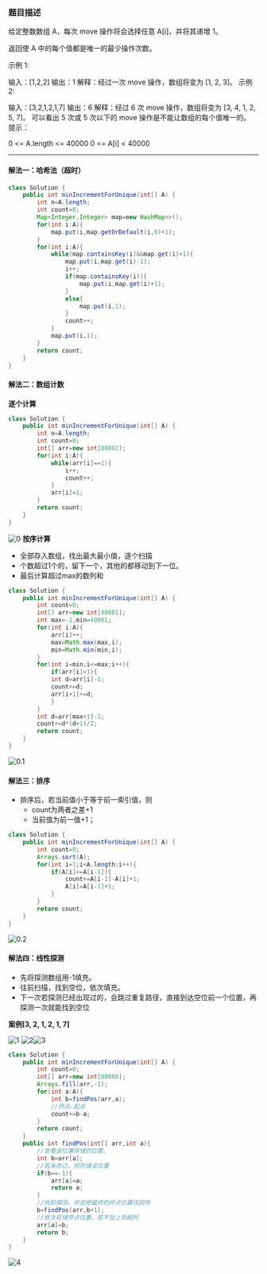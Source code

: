 ### 题目描述
给定整数数组 A，每次 move 操作将会选择任意 A[i]，并将其递增 1。

返回使 A 中的每个值都是唯一的最少操作次数。

示例 1:

输入：[1,2,2]
输出：1
解释：经过一次 move 操作，数组将变为 [1, 2, 3]。
示例 2:

输入：[3,2,1,2,1,7]
输出：6
解释：经过 6 次 move 操作，数组将变为 [3, 4, 1, 2, 5, 7]。
可以看出 5 次或 5 次以下的 move 操作是不能让数组的每个值唯一的。
提示：

0 <= A.length <= 40000
0 <= A[i] < 40000
***
#### 解法一：哈希法（超时）
```java
class Solution {
    public int minIncrementForUnique(int[] A) {
        int n=A.length;
        int count=0;
        Map<Integer,Integer> map=new HashMap<>();
        for(int i:A){
            map.put(i,map.getOrDefault(i,0)+1);
        }
        for(int i:A){
            while(map.containsKey(i)&&map.get(i)>1){
                map.put(i,map.get(i)-1);
                i++;
                if(map.containsKey(i)){
                    map.put(i,map.get(i)+1);
                }
                else{
                    map.put(i,1);
                }
                count++;
            }
            map.put(i,1);
        }
        return count;
    }
}
```
#### 解法二：数组计数
**逐个计算**
```java
class Solution {
    public int minIncrementForUnique(int[] A) {
        int n=A.length;
        int count=0;
        int[] arr=new int[80002];
        for(int i:A){
            while(arr[i]==1){
                i++;
                count++;
            }
            arr[i]=1;
        }
        return count;
    }
}
```
![0](D:\leetcode\图片\945.使数组唯一的最小增量\0.PNG)
**按序计算**

* 全部存入数组，找出最大最小值，逐个扫描
* 个数超过1个的，留下一个，其他的都移动到下一位。
* 最后计算超过max的数列和
```java
class Solution {
    public int minIncrementForUnique(int[] A) {
        int count=0;
        int[] arr=new int[40001];
        int max=-1,min=40001;
        for(int i:A){
            arr[i]++;
            max=Math.max(max,i);
            min=Math.min(min,i);
        }
        for(int i=min;i<=max;i++){
            if(arr[i]>1){
            int d=arr[i]-1;
            count+=d;
            arr[i+1]+=d;
            }
        }
        int d=arr[max+1]-1;
        count+=d*(d+1)/2;
        return count;
    }
}
```
![0.1](D:\leetcode\图片\945.使数组唯一的最小增量\0.1.PNG)

#### 解法三：排序
* 排序后，若当前值小于等于前一索引值，则
    * count为两者之差+1
    * 当前值为前一值+1；
```java
class Solution {
    public int minIncrementForUnique(int[] A) {
        int count=0;
        Arrays.sort(A);
        for(int i=1;i<A.length;i++){
            if(A[i]<=A[i-1]){
                count+=A[i-1]-A[i]+1;
                A[i]=A[i-1]+1;
            }
        }
        return count;
    }
}
```
![0.2](D:\leetcode\图片\945.使数组唯一的最小增量\0.2.PNG)
#### 解法四：线性探测
* 先将探测数组用-1填充。
* 往前扫描，找到空位，依次填充。
* 下一次若探测已经出现过的，会跳过重复路径，直接到达空位前一个位置，再探测一次就能找到空位

**案例[3, 2, 1, 2, 1, 7]**

![1](D:\leetcode\图片\945.使数组唯一的最小增量\1.PNG)
![2](D:\leetcode\图片\945.使数组唯一的最小增量\2.PNG)![3](D:\leetcode\图片\945.使数组唯一的最小增量\3.PNG)

```java
class Solution {
    public int minIncrementForUnique(int[] A) {
        int count=0;
        int[] arr=new int[80000];
        Arrays.fill(arr,-1);
        for(int a:A){
            int b=findPos(arr,a);
            //终点-起点
            count+=b-a;
        }
        return count;
    }
    public int findPos(int[] arr,int a){
        //查看该位置存储的位置。
        int b=arr[a];
        //若未存过，则存储该位置
        if(b==-1){
            arr[a]=a;
            return a; 
        }
        //向前探测，并且把最终的终点位置往回传
        b=findPos(arr,b+1);
        //依次存储终点位置，若不加上则超时
        arr[a]=b;
        return b;
    }
}
```
![4](D:\leetcode\图片\945.使数组唯一的最小增量\4.PNG)